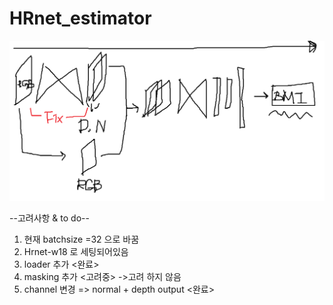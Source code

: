 # HRnet_estimator

<img src="https://github.com/ylab604/HRnet_BMI_estimator/blob/main/HRnet_BMI_estimator.png">

--고려사항 & to do--
1. 현재 batchsize =32 으로 바꿈
2. Hrnet-w18 로 세팅되어있음
3. loader 추가 <완료>
4. masking 추가 <고려중> ->고려 하지 않음
5. channel 변경 => normal + depth output <완료>
